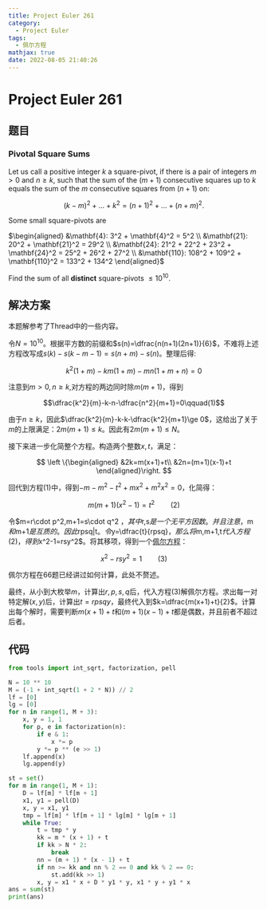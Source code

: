 ```yaml
---
title: Project Euler 261
category:
  - Project Euler
tags:
  - 佩尔方程
mathjax: true
date: 2022-08-05 21:40:26
---
```


<escape><!-- more --></escape>

# Project Euler 261

## 题目

### Pivotal Square Sums

Let us call a positive integer $k$ a square-pivot, if there is a pair of integers $m > 0$ and $n \ge k$, such that the sum of the $(m+1)$ consecutive squares up to $k$ equals the sum of the $m$ consecutive squares from $(n+1)$ on:

$$(k-m)^2 + \dots + k^2 = (n+1)^2 + \dots + (n+m)^2.$$

Some small square-pivots are

$\begin{aligned}
&\mathbf{4}: 3^2 + \mathbf{4}^2 = 5^2 \\
&\mathbf{21}: 20^2 + \mathbf{21}^2 = 29^2 \\
&\mathbf{24}: 21^2 + 22^2 + 23^2 + \mathbf{24}^2 = 25^2 + 26^2 + 27^2 \\
&\mathbf{110}: 108^2 + 109^2 + \mathbf{110}^2 = 133^2 + 134^2
\end{aligned}$

Find the sum of all **distinct** square-pivots $\le 10^{10}$.

## 解决方案

本题解参考了Thread中的一些内容。

令$N=10^{10}$。根据平方数的前缀和$s(n)=\dfrac{n(n+1)(2n+1)}{6}$，不难将上述方程改写成$s(k)-s(k-m-1)=s(n+m)-s(n)$。整理后得:

$$k^2 (1 + m) - k m (1 + m) - m n (1 + m + n)=0$$

注意到$m>0,n\ge k,$对方程的两边同时除$m(m+1)$，得到

$$\dfrac{k^2}{m}-k-n-\dfrac{n^2}{m+1}=0\qquad(1)$$

由于$n\ge k$，因此$\dfrac{k^2}{m}-k-k-\dfrac{k^2}{m+1}\ge 0$，这给出了关于$m$的上限满足：$2m(m+1)\le k$。因此有$2m(m+1)\le N$。

接下来进一步化简整个方程。构造两个整数$x,t$，满足：

$$
\left \{\begin{aligned}
  &2k=m(x+1)+t\\
  &2n=(m+1)(x-1)+t
\end{aligned}\right.
$$

回代到方程$(1)$中，得到$-m - m^2 - t^2 + m x^2 + m^2 x^2=0$，化简得：

$$m(m+1)(x^2-1)=t^2\qquad(2)$$

令$m=r\cdot p^2,m+1=s\cdot q^2 $，其中$r,s$是一个无平方因数。并且注意，$m$和$m+1$是互质的。因此$rpsq|t$。令$y=\dfrac{t}{rpsq}$，那么将$m,m+1,t$代入方程$(2)$，得到$x^2-1=rsy^2$。将其移项，得到一个[佩尔方程](https://en.wikipedia.org/wiki/Pell%27s_equation)：

$$x^2-rsy^2=1\qquad(3)$$

佩尔方程在66题已经讲过如何计算，此处不赘述。

最终，从小到大枚举$m$，计算出$r,p,s,q$后，代入方程$(3)$解佩尔方程。求出每一对特定解$(x,y)$后，计算出$t=rpsqy$，最终代入到$k=\dfrac{m(x+1)+t}{2}$。计算出每个解时，需要判断$m(x+1)+t$和$(m+1)(x-1)+t$都是偶数，并且前者不超过后者。

## 代码

```py
from tools import int_sqrt, factorization, pell

N = 10 ** 10
M = (-1 + int_sqrt(1 + 2 * N)) // 2
lf = [0]
lg = [0]
for n in range(1, M + 3):
    x, y = 1, 1
    for p, e in factorization(n):
        if e & 1:
            x *= p
        y *= p ** (e >> 1)
    lf.append(x)
    lg.append(y)

st = set()
for m in range(1, M + 1):
    D = lf[m] * lf[m + 1]
    x1, y1 = pell(D)
    x, y = x1, y1
    tmp = lf[m] * lf[m + 1] * lg[m] * lg[m + 1]
    while True:
        t = tmp * y
        kk = m * (x + 1) + t
        if kk > N * 2:
            break
        nn = (m + 1) * (x - 1) + t
        if nn >= kk and nn % 2 == 0 and kk % 2 == 0:
            st.add(kk >> 1)
        x, y = x1 * x + D * y1 * y, x1 * y + y1 * x
ans = sum(st)
print(ans)

```
